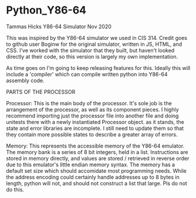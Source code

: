# Python_Y86-64

Tammas Hicks
Y86-64 Simulator
Nov 2020

This was inspired by the Y86-64 simulator we used in CIS 314.
Credit goes to github user Boginw for the original simulator,
written in JS, HTML, and CSS. I've worked with the simulator
that they built, but haven't looked directly at their code,
so this version is largely my own implementation.

As time goes on I'm going to keep releasing features for this.
Ideally this will include a 'compiler' which can compile
written python into Y86-64 assembly code.


PARTS OF THE PROCESSOR

Processor:
  This is the main body of the processor. It's sole job is
  the arrangement of the processor, as well as its component
  pieces. I highly recommend importing just the processor file
  into another file and doing unitests there with a newly
  instantiated Processor object. as it stands, the state and
  error libraries are incomplete. I still need to update 
  them so that they contain more possible states to describe a
  greater array of errors.
  
Memory:
  This represents the accessible memory of the Y86-64 emulator.
  The memory bank is a series of 8 bit integers, held in a
  list. Instructions are stored in memory directly, and values
  are stored / retrieved in reverse order due to this 
  emulator's little endian memory syntax. The memory has a 
  default set size which should accomidate most programming
  needs. While the address encoding could certainly handle
  addresses up to 8 bytes in length, python will not, and
  should not construct a list that large. Pls do not do this.
  
 
